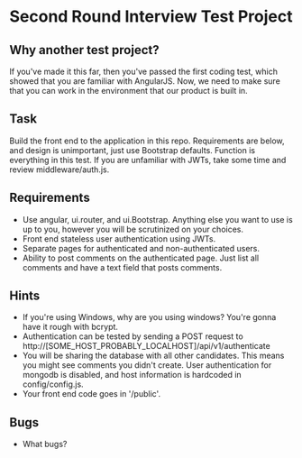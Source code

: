 # Second Round Interview Test Project

## Why another test project?
If you've made it this far, then you've passed the first coding test, which showed that you are familiar with AngularJS. Now, we need to make sure that you can work in the environment that our product is built in.

## Task
Build the front end to the application in this repo. Requirements are below, and design is unimportant, just use Bootstrap defaults. Function is everything in this test. If you are unfamiliar with JWTs, take some time and review middleware/auth.js.

## Requirements
- Use angular, ui.router, and ui.Bootstrap. Anything else you want to use is up to you, however you will be scrutinized on your choices.
- Front end stateless user authentication using JWTs.
- Separate pages for authenticated and non-authenticated users.
- Ability to post comments on the authenticated page. Just list all comments and have a text field that posts comments.

## Hints
- If you're using Windows, why are you using windows? You're gonna have it rough with bcrypt.
- Authentication can be tested by sending a POST request to http://[SOME_HOST_PROBABLY_LOCALHOST]/api/v1/authenticate
- You will be sharing the database with all other candidates. This means you might see comments you didn't create. User authentication for mongodb is disabled, and host information is hardcoded in config/config.js.
- Your front end code goes in '/public'.

## Bugs
- What bugs?